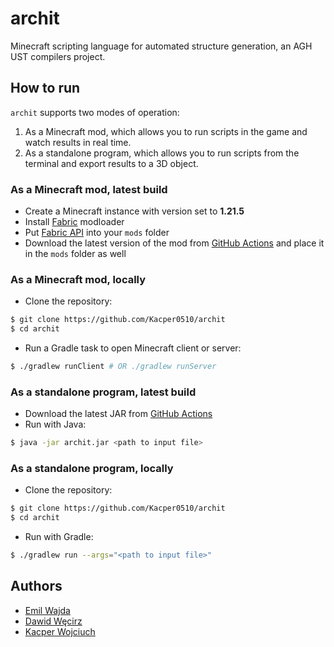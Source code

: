 # archit
Minecraft scripting language for automated structure generation, an AGH UST compilers project.

## How to run
`archit` supports two modes of operation:
1. As a Minecraft mod, which allows you to run scripts in the game and watch results in real time.
2. As a standalone program, which allows you to run scripts from the terminal and export results to a 3D object.

### As a Minecraft mod, latest build
- Create a Minecraft instance with version set to **1.21.5**
- Install [Fabric](https://fabricmc.net/) modloader
- Put [Fabric API](https://modrinth.com/mod/fabric-api/versions) into your `mods` folder
- Download the latest version of the mod from [GitHub Actions](https://github.com/Kacper0510/archit/actions?query=branch%3Amaster) and place it in the `mods` folder as well

### As a Minecraft mod, locally
- Clone the repository:
```bash
$ git clone https://github.com/Kacper0510/archit
$ cd archit
```
- Run a Gradle task to open Minecraft client or server:
```bash
$ ./gradlew runClient # OR ./gradlew runServer
```

### As a standalone program, latest build
- Download the latest JAR from [GitHub Actions](https://github.com/Kacper0510/archit/actions?query=branch%3Amaster)
- Run with Java:
```bash
$ java -jar archit.jar <path to input file>
```

### As a standalone program, locally
- Clone the repository:
```bash
$ git clone https://github.com/Kacper0510/archit
$ cd archit
```
- Run with Gradle:
```bash
$ ./gradlew run --args="<path to input file>"
```

## Authors
* [Emil Wajda](https://github.com/Atras19)
* [Dawid Węcirz](https://github.com/Yeetoo45)
* [Kacper Wojciuch](https://github.com/Kacper0510)
